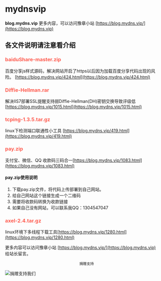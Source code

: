 # mydnsvip
**blog.mydns.vip**
更多内容，可以访问豫章小站 [https://blog.mydns.vip/](https://blog.mydns.vip)

## 各文件说明请注意看介绍

### <span style="color: #FF5E52;">baiduShare-master.zip </span>
百度分享js样式源码，解决网站开启了https以后因为加载百度分享代码出现的风险。
[https://blog.mydns.vip/424.html](https://blog.mydns.vip/424.html)

### <span style="color: #FF5E52;">Diffie-Hellman.rar</span>
解决IIS7部署SSL提醒支持弱Diffie-Hellman(DH)密钥交换导致评级低
[https://blog.mydns.vip/1015.html](https://blog.mydns.vip/1015.html)


### <span style="color: #FF5E52;">tcping-1.3.5.tar.gz</span>
linux下检测端口联通性小工具
[https://blog.mydns.vip/419.html](https://blog.mydns.vip/419.html)

### <span style="color: #FF5E52;">pay.zip</span>
支付宝、微信、QQ 收款码三码合一[https://blog.mydns.vip/1083.html](https://blog.mydns.vip/1083.html)
#### pay.zip使用说明
1. 下载pay.zip文件，将代码上传部署到自己网站。
2. 给自己网站这个链接生成一个二维码
3. 需要将收款码转换为收款链接
4. 如果自己没有网站，可以联系我QQ：1304547047

### <span style="color: #FF5E52;">axel-2.4.tar.gz</span>
linux环境下多线程下载工具[https://blog.mydns.vip/1280.html](https://blog.mydns.vip/1280.html)





更多内容可以访问豫章小站 [https://blog.mydns.vip/](https://blog.mydns.vip) 给站长留言。

                                      捐赠支持                                   
  ![捐赠支持我们](https://blog.mydns.vip/wp-content/uploads/2019/01/403eada1b982901.png)

